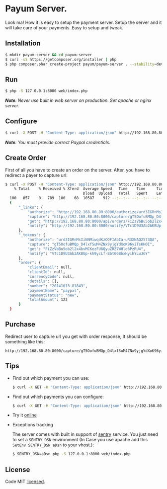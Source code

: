 # Payum Server.

Look ma! How it is easy to setup the payment server. Setup the server and it will take care of your payments. Easy to setup and tweak.

## Installation

```bash
$ mkdir payum-server && cd payum-server
$ curl -sS https://getcomposer.org/installer | php
$ php composer.phar create-project payum/payum-server . --stability=dev
```

## Run

```bash
$ php -S 127.0.0.1:8000 web/index.php
```

_**Note**: Never use built in web server on production. Set apache or nginx server._

## Configure

```bash
$ curl -X POST -H "Content-Type: application/json" http://192.168.80.80:8000/api/payments/configs -d  '{"name": "barpaypal", "factory": "paypal", "options": {"username": "foo", "password": "bar", "signature": "baz", "sandbox": true}}'
```

_**Note**: You must provide correct Paypal credentials._

## Create Order
 
First of all you have to create an order on the server. After, you have to redirect a payer to capture url:

```bash
$ curl -X POST -H "Content-Type: application/json" http://192.168.80.80:8000/api/orders -d  '{"paymentName": "barpaypal", "totalAmount": 123, "currenctCode": "USD"}' | python -m json.tool 
    % Total    % Received % Xferd  Average Speed   Time    Time     Time  Current
                                   Dload  Upload   Total   Spent    Left  Speed
  100   857    0   789  100    68  10587    912 --:--:-- --:--:-- --:--:-- 10662
  {
      "_links": {
          "authorize": "http://192.168.80.80:8000/authorize/urd3IGRnMsIiNNMiwqdKzOQFIAbIa-uR3XNAQ2573QA",
          "capture": "http://192.168.80.80:8000/capture/gT5OofuBMQp_D4lxfSuM4ZNx9yjgYdXoK96yiTsKHOI",
          "get": "http://192.168.80.80:8000/api/orders/FiZzVbBu5ob2l2x4bvMCKezFU6QyuZRZ7WHlo6PzRU4",
          "notify": "http://192.168.80.80:8000/notify/VTc1D9U3Ab2AKBUp-kh9ycLf-Bbt608bxHyihYLuJGY"
      },
      "_tokens": {
          "authorize": "urd3IGRnMsIiNNMiwqdKzOQFIAbIa-uR3XNAQ2573QA",
          "capture": "gT5OofuBMQp_D4lxfSuM4ZNx9yjgYdXoK96yiTsKHOI",
          "get": "FiZzVbBu5ob2l2x4bvMCKezFU6QyuZRZ7WHlo6PzRU4",
          "notify": "VTc1D9U3Ab2AKBUp-kh9ycLf-Bbt608bxHyihYLuJGY"
      },
      "order": {
          "clientEmail": null,
          "clientId": null,
          "currencyCode": null,
          "details": [],
          "number": "20141013-81843",
          "paymentName": "paypal",
          "paymentStatus": "new",
          "totalAmount": 123
      }
  }

```

## Purchase

Redirect user to capture url you get with order response, It should be something like this:

```
http://192.168.80.80:8000/capture/gT5OofuBMQp_D4lxfSuM4ZNx9yjgYdXoK96yiTsKHOI
```

## Tips

* Find out which payment you can use:

    ```bash
    $ curl -X GET -H "Content-Type: application/json" http://192.168.80.80:8000/api/payments/configs'
    ```
    
* Find out which payments you can configure:

    ```bash
    $ curl -X GET -H "Content-Type: application/json" http://192.168.80.80:8000/api/payments/factories'
    ```

* Try it [online](http://server.payum.forma-dev.com/)

* Exceptions tracking

    The server comes with built in support of [sentry](https://getsentry.com/welcome/) service. You just need to set a `SENTRY_DSN` environment (In Case you use apache add this `SetEnv SENTRY_DSN aDsn` to your vhost.):

    ```bash
    $ SENTRY_DSN=aDsn php -S 127.0.0.1:8000 web/index.php
    ```

## License

Code MIT [licensed](LICENSE.md).
